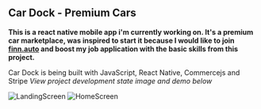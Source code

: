 ## Car Dock - Premium Cars

**This is a react native mobile app i'm currently working on. It's a premium car marketplace, was inspired to start it because I would like to join [finn.auto](https://www.finn.auto) and boost my job application with the basic skills from this project.**

Car Dock is being built with JavaScript, React Native, Commercejs and Stripe
*View project development state image and demo below*

![LandingScreen](https://github.com/Ndkkqueenie/car-dock/blob/master/assets/landing_screen.gif) ![HomeScreen](https://github.com/Ndkkqueenie/car-dock/blob/master/assets/home_screen.gif)